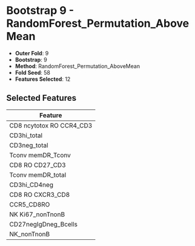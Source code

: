 # Bootstrap 9 - RandomForest_Permutation_AboveMean

- **Outer Fold**: 9
- **Bootstrap**: 9
- **Method**: RandomForest_Permutation_AboveMean
- **Fold Seed**: 58
- **Features Selected**: 12

## Selected Features

| Feature |
|---------|
| CD8 ncytotox RO CCR4_CD3 |
| CD3hi_total |
| CD3neg_total |
| Tconv memDR_Tconv |
| CD8 RO CD27_CD3 |
| Tconv memDR_total |
| CD3hi_CD4neg |
| CD8 RO CXCR3_CD8 |
| CCR5_CD8RO |
| NK Ki67_nonTnonB |
| CD27negIgDneg_Bcells |
| NK_nonTnonB |
